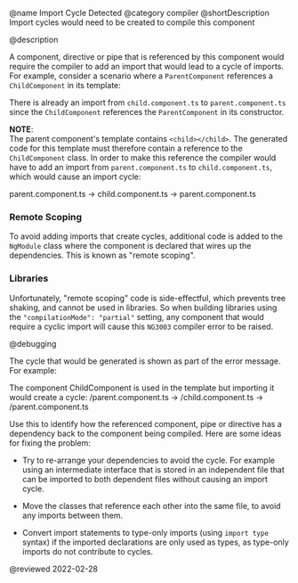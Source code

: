 @name Import Cycle Detected
@category compiler
@shortDescription Import cycles would need to be created to compile this component

@description

A component, directive or pipe that is referenced by this component would require the compiler to add an import that would lead to a cycle of imports.
For example, consider a scenario where a `ParentComponent` references a `ChildComponent` in its template:

<code-example header="parent.component.ts" path="errors/cyclic-imports/parent.component.ts"></code-example>

<code-example header="child.component.ts" path="errors/cyclic-imports/child.component.ts"></code-example>

There is already an import from `child.component.ts` to `parent.component.ts` since the `ChildComponent` references the `ParentComponent` in its constructor.

<div class="alert is-helpful">

**NOTE**: <br />
The parent component's template contains `<child></child>`.
The generated code for this template must therefore contain a reference to the `ChildComponent` class.
In order to make this reference the compiler would have to add an import from `parent.component.ts` to `child.component.ts`, which would  cause an import cycle:

<code-example format="none" language="none">

parent.component.ts -&gt; child.component.ts -&gt; parent.component.ts

</code-example>

</div>

### Remote Scoping

To avoid adding imports that create cycles, additional code is added to the `NgModule` class where the component is declared that wires up the dependencies.
This is known as "remote scoping".

### Libraries

Unfortunately, "remote scoping" code is side-effectful, which prevents tree shaking, and cannot be used in libraries.
So when building libraries using the `"compilationMode": "partial"` setting, any component that would require a cyclic import will cause this `NG3003` compiler error to be raised.

@debugging

The cycle that would be generated is shown as part of the error message.
For example:

<code-example hideCopy="true">

The component ChildComponent is used in the template but importing it would create a cycle:
/parent.component.ts -&gt; /child.component.ts -&gt; /parent.component.ts

</code-example>

Use this to identify how the referenced component, pipe or directive has a dependency back to the component being compiled.
Here are some ideas for fixing the problem:

*   Try to re-arrange your dependencies to avoid the cycle.
    For example using an intermediate interface that is stored in an independent file that can be imported to both dependent files without causing an import cycle.

*   Move the classes that reference each other into the same file, to avoid any imports between them.
*   Convert import statements to type-only imports \(using `import type` syntax\) if the imported declarations are only used as types, as type-only imports do not contribute to cycles.

@reviewed 2022-02-28
